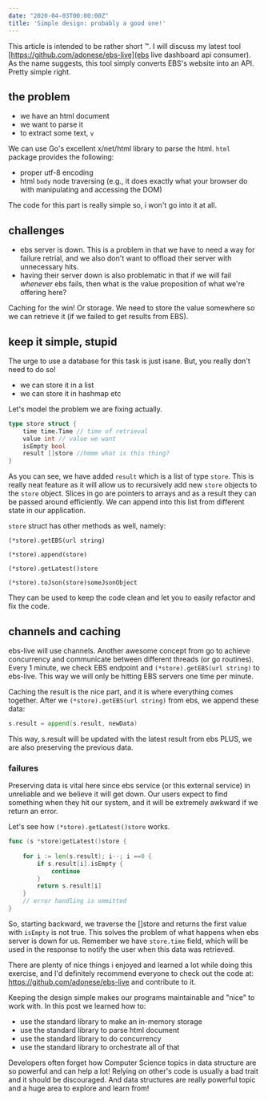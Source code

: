 ```yaml
---
date: "2020-04-03T00:00:00Z"
title: 'Simple design: probably a good one!'
---
```


This article is intended to be rather short ™. I will discuss my latest tool [https://github.com/adonese/ebs-live](ebs live dashboard api consumer). As the name suggests, this tool simply converts EBS's website into an API. Pretty simple right.

## the problem

- we have an html document
- we want to parse it
- to extract some text, `v`

We can use Go's excellent x/net/html library to parse the html. `html` package provides the following:

- proper utf-8 encoding
- html `body` node traversing (e.g., it does exactly what your browser do with manipulating and accessing the DOM)

The code for this part is really simple so, i won't go into it at all.


## challenges

- ebs server is down. This is a problem in that we have to need a way for failure retrial, and we also don't want to offload their server with unnecessary hits. 
- having their server down is also problematic in that if we will fail *whenever* ebs fails, then what is the value proposition of what we're offering here?

Caching for the win! Or storage. We need to store the value somewhere so we can retrieve it (if we failed to get results from EBS).

## keep it simple, stupid

The urge to use a database for this task is just isane. But, you really don't need to do so!

- we can store it in a list
- we can store it in hashmap 
etc

Let's model the problem we are fixing actually.

```go
type store struct {
    time time.Time // time of retrieval
    value int // value we want
    isEmpty bool
    result []store //hmmm what is this thing?
}
```

As you can see, we have added `result` which is a list of type `store`. This is really neat feature as it will allow us to recursively add new `store` objects to the `store` object. Slices in go are pointers to arrays and as a result they can be passed around efficiently. We can append into this list from different state in our application.

`store` struct has other methods as well, namely:

    (*store).getEBS(url string)

    (*store).append(store)

    (*store).getLatest()store

    (*store).toJson(store)someJsonObject

They can be used to keep the code clean and let you to easily refactor and fix the code.

## channels and caching

ebs-live will use channels. Another awesome concept from go to achieve concurrency and communicate between different threads (or go routines). Every 1 minute, we check EBS endpoint and `(*store).getEBS(url string)` to ebs-live. This way we will only be hitting EBS servers one time per minute.

Caching the result is the nice part, and it is where everything comes together. After we `(*store).getEBS(url string)` from ebs, we append these data:

```go
s.result = append(s.result, newData)
```

This way, s.result will be updated with the latest result from ebs PLUS, we are also preserving the previous data. 

### failures

Preserving data is vital here since ebs service (or this external service) in unreliable and we believe it will get down. Our users expect to find something when they hit our system, and it will be extremely awkward if we return an error.

Let's see how `(*store).getLatest()store` works. 

```go
func (s *store)getLatest()store {
    
    for i := len(s.result); i--; i ==0 {
        if s.result[i].isEmpty {
            continue
        }
        return s.result[i]
    }
    // error handling is ommitted
}
```

So, starting backward, we traverse the []store and returns the first value with `isEmpty` is not true. This solves the problem of what happens when ebs server is down for us. Remember we have `store.time` field, which will be used in the response to notify the user when this data was retrieved.

There are plenty of nice things i enjoyed and learned a lot while doing this exercise, and I'd definitely recommend everyone to check out the code at: https://github.com/adonese/ebs-live and contribute to it. 

Keeping the design simple makes our programs maintainable and "nice" to work with. In this post we learned how to:

- use the standard library to make an in-memory storage
- use the standard library to parse html document
- use the standard library to do concurrency
- use the standard library to orchestrate all of that

Developers often forget how Computer Science topics in data structure are so powerful and can help a lot! Relying on other's code is usually a bad trait and it should be discouraged. And data structures are really powerful topic and a huge area to explore and learn from!